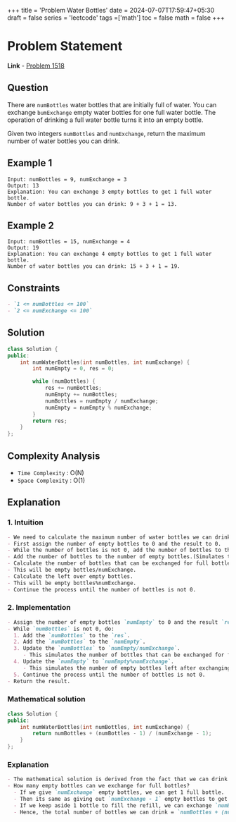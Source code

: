 +++
title = 'Problem Water Bottles'
date = 2024-07-07T17:59:47+05:30
draft = false
series = 'leetcode'
tags =['math']
toc = false
math = false
+++

# Problem Statement

**Link** - [Problem 1518](https://leetcode.com/problems/water-bottles/description/)

## Question

There are `numBottles` water bottles that are initially full of water. You can exchange `bumExchange` empty water bottles for one full water bottle. The operation of drinking a full water bottle turns it into an empty bottle.

Given two integers `numBottles` and `numExchange`, return the maximum number of water bottles you can drink.

## Example 1

```
Input: numBottles = 9, numExchange = 3
Output: 13
Explanation: You can exchange 3 empty bottles to get 1 full water bottle.
Number of water bottles you can drink: 9 + 3 + 1 = 13.
```

## Example 2

```
Input: numBottles = 15, numExchange = 4
Output: 19
Explanation: You can exchange 4 empty bottles to get 1 full water bottle.
Number of water bottles you can drink: 15 + 3 + 1 = 19.
```

## Constraints

```markdown
- `1 <= numBottles <= 100`
- `2 <= numExchange <= 100`
```

## Solution

```cpp
class Solution {
public:
    int numWaterBottles(int numBottles, int numExchange) {
        int numEmpty = 0, res = 0;

        while (numBottles) {
            res += numBottles;
            numEmpty += numBottles;
            numBottles = numEmpty / numExchange;
            numEmpty = numEmpty % numExchange;
        }
        return res;
    }
};
```

## Complexity Analysis

- `Time Complexity` : O(N)
- `Space Complexity` : O(1)

## Explanation

### 1. Intuition

```markdown
- We need to calculate the maximum number of water bottles we can drink.
- First assign the number of empty bottles to 0 and the result to 0.
- While the number of bottles is not 0, add the number of bottles to the result.(Simulates drinking the water)
- Add the number of bottles to the number of empty bottles.(Simulates the number of empty bottles generated)
- Calculate the number of bottles that can be exchanged for full bottles and the number of empty bottles left.
- This will be empty bottles/numExchange.
- Calculate the left over empty bottles.
- This will be empty bottles%numExchange.
- Continue the process until the number of bottles is not 0.
```

### 2. Implementation

```markdown
- Assign the number of empty bottles `numEmpty` to 0 and the result `res` to 0.
- While `numBottles` is not 0, do:
  1. Add the `numBottles` to the `res`.
  2. Add the `numBottles` to the `numEmpty`.
  3. Update the `numBottles` to `numEmpty/numExchange`.
     - This simulates the number of bottles that can be exchanged for full bottles.
  4. Update the `numEmpty` to `numEmpty%numExchange`.
     - This simulates the number of empty bottles left after exchanging.
  5. Continue the process until the number of bottles is not 0.
- Return the result.
```

### Mathematical solution

```cpp
class Solution {
public:
    int numWaterBottles(int numBottles, int numExchange) {
        return numBottles + (numBottles - 1) / (numExchange - 1);
    }
};
```

### Explanation

```markdown
- The mathematical solution is derived from the fact that we can drink all the water bottles and exchange the empty bottles for full bottles.
- How many empty bottles can we exchange for full bottles?
  - If we give `numExchange` empty bottles, we can get 1 full bottle.
  - Then its same as giving out `numExchange - 1` empty bottles to get a refill.
  - If we keep aside 1 bottle to fill the refill, we can exchange `numBottles-1`.
  - Hence, the total number of bottles we can drink = `numBottles + (numBottles - 1) / (numExchange - 1)`.
```
